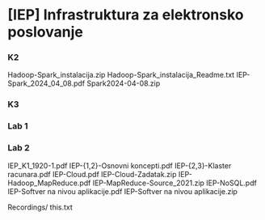 # [IEP] Infrastruktura za elektronsko poslovanje

### K2 

Hadoop-Spark_instalacija.zip
Hadoop-Spark_instalacija_Readme.txt
IEP-Spark_2024_04_08.pdf
Spark2024-04-08.zip




### K3 


### Lab 1


### Lab 2


IEP_K1_1920-1.pdf
IEP-{1,2}-Osnovni koncepti.pdf
IEP-{2,3}-Klaster racunara.pdf
IEP-Cloud.pdf
IEP-Cloud-Zadatak.zip
IEP-Hadoop_MapReduce.pdf
IEP-MapReduce-Source_2021.zip
IEP-NoSQL.pdf
IEP-Softver na nivou aplikacije.pdf
IEP-Softver na nivou aplikacije.zip

Recordings/
this.txt